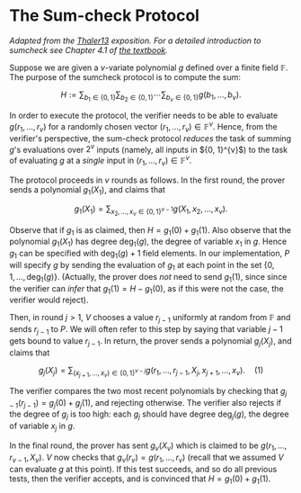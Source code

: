 # The Sum-check Protocol
*Adapted from the [Thaler13](https://eprint.iacr.org/2013/351.pdf) exposition. For a detailed introduction to sumcheck see Chapter 4.1 of [the textbook](https://people.cs.georgetown.edu/jthaler/ProofsArgsAndZK.pdf).*

Suppose we are given a $v$-variate polynomial $g$ defined over a finite field $\mathbb{F}$. The purpose of the sumcheck protocol is to compute the sum:

$$ H := \sum_{b_1 \in \{0,1\}} \sum_{b_2 \in \{0,1\}} \cdots \sum_{b_v \in \{0,1\}} g(b_1, \ldots, b_v). $$

In order to execute the protocol, the verifier needs to be able to evaluate $g(r_1, \ldots, r_v)$ for a randomly chosen vector $(r_1, \ldots, r_v) \in \mathbb{F}^v$. Hence, from the verifier's perspective, the sum-check protocol _reduces_ the task 
of summing $g$'s evaluations over $2^v$ inputs (namely, all inputs in $\{0, 1}^{v}$) to the task of evaluating $g$
at a _single_ input in $(r_1, \ldots, r_v) \in \mathbb{F}^v$.

The protocol proceeds in $v$ rounds as follows. In the first round, the prover sends a polynomial $g_1(X_1)$, and claims that 

$$ g_1(X_1) = \sum_{x_2, \ldots, x_v \in \{0,1\}^{v-1}} g(X_1, x_2, \ldots, x_v). $$

Observe that if $g_1$ is as claimed, then $H = g_1(0) + g_1(1)$. Also observe that the polynomial $g_1(X_1)$ has degree $\text{deg}_1(g)$, the degree of variable $x_1$ in $g$. Hence $g_1$ can be specified with $\text{deg}_1(g) + 1$ field elements. In our implementation, $P$ will specify $g$ by sending the evaluation of $g_1$ at each point in the set $\{0,1, \ldots, \text{deg}_1(g)\}$. (Actually, the prover does _not_ need to send $g_1(1)$, since since the verifier can _infer_ that $g_1(1) = H-g_1(0)$, as if this were not the case, the verifier would reject). 

Then, in round $j > 1$, $V$ chooses a value $r_{j-1}$ uniformly at random from $\mathbb{F}$ and sends $r_{j-1}$ to $P$. We will often refer to this step by saying that variable $j - 1$ gets bound to value $r_{j-1}$. In return, the prover sends a polynomial $g_j(X_j)$, and claims that

$$ g_j(X_j) = \sum_{(x_{j+1}, \ldots, x_v) \in \{0,1\}^{v-j}} g(r_1, \ldots, r_{j-1}, X_j, x_{j+1}, \ldots, x_v). \quad (1) $$

The verifier compares the two most recent polynomials by checking that $g_{j-1}(r_{j-1}) = g_j(0) + g_j(1)$, and rejecting otherwise. The verifier also rejects if the degree of $g_j$ is too high: each $g_j$ should have degree $\text{deg}_j(g)$, the degree of variable $x_j$ in $g$.

In the final round, the prover has sent $g_v(X_v)$ which is claimed to be $g(r_1, \ldots, r_{v-1}, X_v)$. $V$ now checks that $g_v(r_v) = g(r_1, \ldots, r_v)$ (recall that we assumed $V$ can evaluate $g$ at this point). If this test succeeds, and so do all previous tests, then the verifier accepts, and is convinced that $H = g_1(0) + g_1(1)$.
